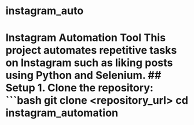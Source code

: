# instagram_auto
# Instagram Automation Tool  This project automates repetitive tasks on Instagram such as liking posts using Python and Selenium.  ## Setup  1. Clone the repository:    ```bash    git clone &lt;repository_url>    cd instagram_automation
